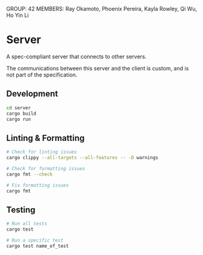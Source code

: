 GROUP: 42
MEMBERS: Ray Okamoto, Phoenix Pereira, Kayla Rowley, Qi Wu, Ho Yin Li

# Server

A spec-compliant server that connects to other servers.

The communications between this server and the client is custom, and is not part of the specification.

## Development

```bash
cd server
cargo build
cargo run
```

## Linting & Formatting

```bash
# Check for linting issues
cargo clippy --all-targets --all-features -- -D warnings

# Check for formatting issues
cargo fmt --check

# Fix formatting issues
cargo fmt
```

## Testing

```bash
# Run all tests
cargo test

# Run a specific test
cargo test name_of_test
```
